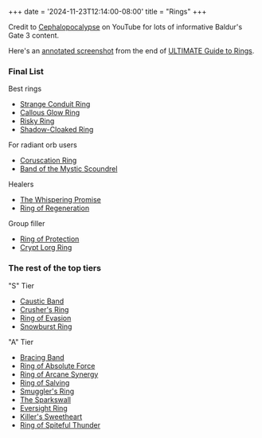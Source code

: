 +++
date = '2024-11-23T12:14:00-08:00'
title = "Rings"
+++

Credit to [Cephalopocalypse](https://www.youtube.com/@Cephalopocalypse) on YouTube for lots of informative Baldur's Gate 3 content.

Here's an [annotated screenshot](Cephalopocalypse%20final%20rings%20annotated.png) from the end of [ULTIMATE Guide to Rings](https://www.youtube.com/watch?v=FqDSlLv9HkQ).

### Final List

Best rings

* [Strange Conduit Ring](https://bg3.wiki/wiki/Strange_Conduit_Ring)
* [Callous Glow Ring](https://bg3.wiki/wiki/Callous_Glow_Ring)
* [Risky Ring](https://bg3.wiki/wiki/Risky_Ring)
* [Shadow-Cloaked Ring](https://bg3.wiki/wiki/Shadow-Cloaked_Ring)

For radiant orb users

* [Coruscation Ring](https://bg3.wiki/wiki/Coruscation_Ring)
* [Band of the Mystic Scoundrel](https://bg3.wiki/wiki/Band_of_the_Mystic_Scoundrel)

Healers

* [The Whispering Promise](https://bg3.wiki/wiki/The_Whispering_Promise)
* [Ring of Regeneration](https://bg3.wiki/wiki/Ring_of_Regeneration)

Group filler

* [Ring of Protection](https://bg3.wiki/wiki/Ring_of_Protection)
* [Crypt Lorg Ring](https://bg3.wiki/wiki/Crypt_Lord_Ring)

### The rest of the top tiers

"S" Tier

* [Caustic Band](https://bg3.wiki/wiki/Caustic_Band)
* [Crusher's Ring](https://bg3.wiki/wiki/Crusher%27s_Ring)
* [Ring of Evasion](https://bg3.wiki/wiki/Ring_of_Evasion)
* [Snowburst Ring](https://bg3.wiki/wiki/Snowburst_Ring)

"A" Tier

* [Bracing Band](https://bg3.wiki/wiki/Bracing_Band)
* [Ring of Absolute Force](https://bg3.wiki/wiki/Ring_of_Absolute_Force)
* [Ring of Arcane Synergy](https://bg3.wiki/wiki/Ring_of_Arcane_Synergy)
* [Ring of Salving](https://bg3.wiki/wiki/Ring_of_Salving)
* [Smuggler's Ring](https://bg3.wiki/wiki/Smuggler%27s_Ring)
* [The Sparkswall](https://bg3.wiki/wiki/The_Sparkswall)
* [Eversight Ring](https://bg3.wiki/wiki/Eversight_Ring)
* [Killer's Sweetheart](https://bg3.wiki/wiki/Killer%27s_Sweetheart)
* [Ring of Spiteful Thunder](https://bg3.wiki/wiki/Ring_of_Spiteful_Thunder)
